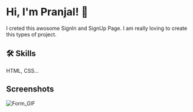 
# Hi, I'm Pranjal! 👋

I creted this awosome SignIn and SignUp Page.
I am really loving to create this types of project.
## 🛠 Skills
HTML, CSS...


## Screenshots
![Form_GIF](https://github.com/pranjalkuhikar/My_Stuff/assets/99873964/7757e7e6-3cd0-43b4-a460-1c47e87b754c)
